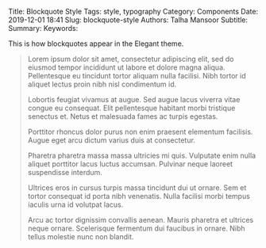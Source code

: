 Title: Blockquote Style
Tags: style, typography
Category: Components
Date: 2019-12-01 18:41
Slug: blockquote-style
Authors: Talha Mansoor
Subtitle:
Summary:
Keywords:

This is how blockquotes appear in the Elegant theme.

> Lorem ipsum dolor sit amet, consectetur adipiscing elit, sed do eiusmod tempor incididunt ut labore et dolore magna aliqua. Pellentesque eu tincidunt tortor aliquam nulla facilisi. Nibh tortor id aliquet lectus proin nibh nisl condimentum id.
>
> Lobortis feugiat vivamus at augue. Sed augue lacus viverra vitae congue eu consequat. Elit pellentesque habitant morbi tristique senectus et. Netus et malesuada fames ac turpis egestas.
>
> Porttitor rhoncus dolor purus non enim praesent elementum facilisis. Augue eget arcu dictum varius duis at consectetur.
>
> Pharetra pharetra massa massa ultricies mi quis. Vulputate enim nulla aliquet porttitor lacus luctus accumsan. Pulvinar neque laoreet suspendisse interdum.
>
> Ultrices eros in cursus turpis massa tincidunt dui ut ornare. Sem et tortor consequat id porta nibh venenatis. Nulla facilisi morbi tempus iaculis urna id volutpat lacus.
>
> Arcu ac tortor dignissim convallis aenean. Mauris pharetra et ultrices neque ornare. Scelerisque fermentum dui faucibus in ornare. Nibh tellus molestie nunc non blandit.
